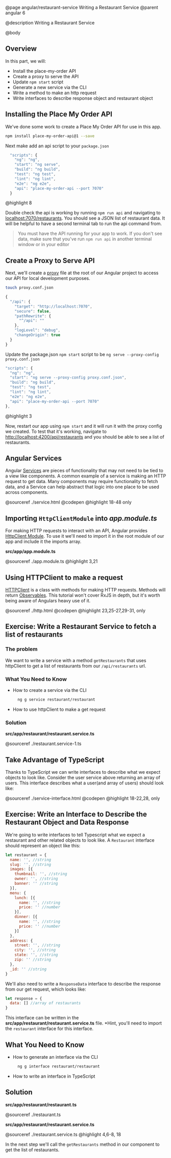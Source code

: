 @page angular/restaurant-service Writing a Restaurant Service
@parent angular 6

@description Writing a Restaurant Service

@body

## Overview

In this part, we will:

- Install the place-my-order API
- Create a proxy to serve the API
- Update `npm start` script
- Generate a new service via the CLI
- Write a method to make an http request
- Write interfaces to describe response object and restaurant object

## Installing the Place My Order API

We've done some work to create a Place My Order API for use in this app.

```bash
npm install place-my-order-api@1 --save
```

Next make add an api script to your ``package.json``

```js
  "scripts": {
    "ng": "ng",
    "start": "ng serve",
    "build": "ng build",
    "test": "ng test",
    "lint": "ng lint",
    "e2e": "ng e2e",
    "api": "place-my-order-api --port 7070"
  }
```
@highlight 8

Double check the api is working by running ``npm run api`` and navigating to <a href="http://localhost:7070/restaurants" target="\_blank">localhost:7070/restaurants</a>. You should see a JSON list of restaurant data. It will be helpful to have a second terminal tab to run the api command from.

> You must have the API running for your app to work. If you don't see data, make sure that you've run `npm run api` in another terminal window or in your editor

## Create a Proxy to Serve API

Next, we'll create a <a href="https://github.com/angular/angular-cli/blob/master/docs/documentation/stories/proxy.md" target="_blank">proxy</a> file at the root of our Angular project to access our API for local development purposes.

```bash
touch proxy.conf.json
```

```js
{
  "/api": {
    "target": "http://localhost:7070",
    "secure": false,
    "pathRewrite": {
      "^/api": ""
    },
    "logLevel": "debug",
    "changeOrigin": true
  }
}
```

Update the package.json `npm start` script to be `ng serve --proxy-config proxy.conf.json`

```js
"scripts": {
  "ng": "ng",
  "start": "ng serve --proxy-config proxy.conf.json",
  "build": "ng build",
  "test": "ng test",
  "lint": "ng lint",
  "e2e": "ng e2e",
  "api": "place-my-order-api --port 7070"
},
```
@highlight 3

Now, restart our app using `npm start` and it will run it with the proxy config we created. To test that it's working, navigate to <a href="http://localhost:4200/api/restaurants" target="_blank">http://localhost:4200/api/restaurants</a> and you should be able to see a list of restaurants.

## Angular Services

Angular <a href="https://angular.io/guide/architecture-services" target="_blank">Services</a> are pieces of functionality that may not need to be tied to a view like components. A common example of a service is making an HTTP request to get data. Many components may require functionality to fetch data, and a Service can help abstract that logic into one place to be used across components.

@sourceref ./service.html
@codepen
@highlight 18-48 only

## Importing `HttpClientModule` into _app.module.ts_

For making HTTP requests to interact with an API, Angular provides <a href="https://angular.io/api/common/http/HttpClientModule" target="_blank">HttpClient Module</a>. To use it we'll need to import it in the root module of our app and include it the imports array.

__src/app/app.module.ts__

@sourceref ./app.module.ts
@highlight 3,21

## Using HTTPClient to make a request

<a href="https://angular.io/api/common/http/HttpClient" target="_blank">HTTPClient</a> is a class with methods for making HTTP requests. Methods will return <a href="https://angular.io/guide/observables" target="_blank">Observables</a>. This tutorial won't cover RxJS in depth, but it's worth being aware of Angulars heavy use of it.  

@sourceref ./http.html
@codepen
@highlight 23,25-27,29-31, only

## Exercise: Write a Restaurant Service to fetch a list of restaurants

### The problem

We want to write a service with a method `getRestaurants` that uses httpClient to get a list of restaurants from our `/api/restaurants` url.

### What You Need to Know

- How to create a service via the CLI

  ```bash
    ng g service restaurant/restaurant
  ```

- How to use httpClient to make a get request

### Solution

__src/app/restaurant/restaurant.service.ts__

@sourceref ./restaurant.service-1.ts

## Take Advantage of TypeScript

Thanks to TypeScript we can write interfaces to describe what we expect objects to look like. Consider the user service above returning an array of users. This interface describes what a user(and array of users) should look like:

@sourceref ./service-interface.html
@codepen
@highlight 18-22,28, only

## Exercise: Write an Interface to Describe the Restaurant Object and Data Response

We're going to write interfaces to tell Typescript what we expect a restaurant and other related objects to look like. A `Restaurant` interface should represent an object like this:

```javascript
let restaurant = {
  name: '', //string
  slug: '', //string
  images: [{
    thumbnail: '', //string
    owner: '', //string
    banner: '' //string
  }],
  menu: {
    lunch: [{
      name: '', //string
      price: '' //number
    }],
    dinner: [{
      name: '', //string
      price: '' //number
    }]
  },
  address: {
    street: '', //string
    city: '', //string
    state: '', //string
    zip: '' //string
  },
  _id: '' //string
}
```

We'll also need to write a `ResponseData` interface to describe the response from our get request, which looks like:

```javascript
let response = {
  data: [] //array of restaurants
}
```

This interface can be written in the __src/app/restaurant/restaurant.service.ts__ file. *Hint, you'll need to import the `restaurant` interface
for this interface.

## What You Need to Know

- How to generate an interface via the CLI

  ```bash
    ng g interface restaurant/restaurant
  ```

- How to write an interface in TypeScript

## Solution

__src/app/restaurant/restaurant.ts__

@sourceref ./restaurant.ts

__src/app/restaurant/restaurant.service.ts__

@sourceref ./restaurant.service.ts
@highlight 4,6-8, 18

In the next step we'll call the `getRestaurants` method in our component to get the list of restaurants.
